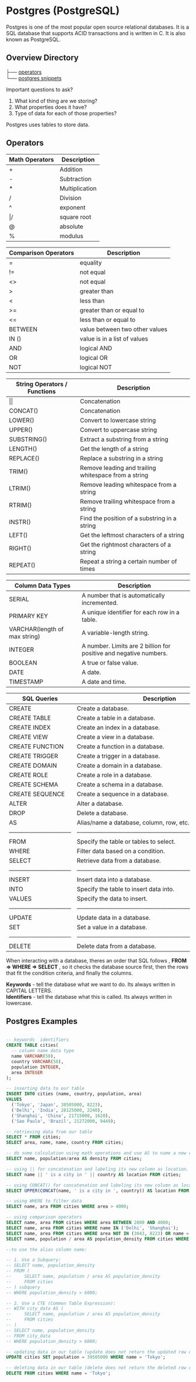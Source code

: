 # Postgres (PostgreSQL)



Postgres is one of the most popular open source relational databases. It is a SQL database that supports ACID transactions and is written in C. It is also known as PostgreSQL.

## Overview Directory

├── [operators](#operators)           
└── [postgres snippets](#postgres-examples)

Important questions to ask?

1. What kind of thing are we storing?
2. What properties does it have?
3. Type of data for each of those properties?

Postgres uses tables to store data.

## Operators

| Math Operators | Description    |
| -------------- | -------------- |
| +              | Addition       |
| -              | Subtraction    |
| \*             | Multiplication |
| /              | Division       |
| ^              | exponent       |
| \|/            | square root    |
| @              | absolute       |
| %              | modulus        |

| Comparison Operators | Description                    |
| -------------------- | ------------------------------ |
| =                    | equality                       |
| !=                   | not equal                      |
| <>                   | not equal                      |
| >                    | greater than                   |
| <                    | less than                      |
| >=                   | greater than or equal to       |
| <=                   | less than or equal to          |
| BETWEEN              | value between two other values |
| IN ()                | value is in a list of values   |
| AND                  | logical AND                    |
| OR                   | logical OR                     |
| NOT                  | logical NOT                    |

| String Operators / Functions | Description                                          |
| ---------------------------- | ---------------------------------------------------- |
| \|\|                         | Concatenation                                        |
| CONCAT()                     | Concatenation                                        |
| LOWER()                      | Convert to lowercase string                          |
| UPPER()                      | Convert to uppercase string                          |
| SUBSTRING()                  | Extract a substring from a string                    |
| LENGTH()                     | Get the length of a string                           |
| REPLACE()                    | Replace a substring in a string                      |
| TRIM()                       | Remove leading and trailing whitespace from a string |
| LTRIM()                      | Remove leading whitespace from a string              |
| RTRIM()                      | Remove trailing whitespace from a string             |
| INSTR()                      | Find the position of a substring in a string         |
| LEFT()                       | Get the leftmost characters of a string              |
| RIGHT()                      | Get the rightmost characters of a string             |
| REPEAT()                     | Repeat a string a certain number of times            |

| Column Data Types             | Description                                                       |
| ----------------------------- | ----------------------------------------------------------------- |
| SERIAL                        | A number that is automatically incremented.                       |
| PRIMARY KEY                   | A unique identifier for each row in a table.                      |
| VARCHAR(length of max string) | A variable-length string.                                         |
| INTEGER                       | A number. Limits are 2 billion for positive and negative numbers. |
| BOOLEAN                       | A true or false value.                                            |
| DATE                          | A date.                                                           |
| TIMESTAMP                     | A date and time.                                                  |

| SQL Queries     | Description                              |
| --------------- | ---------------------------------------- |
| CREATE          | Create a database.                       |
| CREATE TABLE    | Create a table in a database.            |
| CREATE INDEX    | Create an index in a database.           |
| CREATE VIEW     | Create a view in a database.             |
| CREATE FUNCTION | Create a function in a database.         |
| CREATE TRIGGER  | Create a trigger in a database.          |
| CREATE DOMAIN   | Create a domain in a database.           |
| CREATE ROLE     | Create a role in a database.             |
| CREATE SCHEMA   | Create a schema in a database.           |
| CREATE SEQUENCE | Create a sequence in a database.         |
| ALTER           | Alter a database.                        |
| DROP            | Delete a database.                       |
| AS              | Alias/name a database, column, row, etc. |
| ─────────────── | ──────────────────────────────────────── |
| FROM            | Specify the table or tables to select.   |
| WHERE           | Filter data based on a condition.        |
| SELECT          | Retrieve data from a database.           |
| ─────────────── | ──────────────────────────────────────── |
| INSERT          | Insert data into a database.             |
| INTO            | Specify the table to insert data into.   |
| VALUES          | Specify the data to insert.              |
| ─────────────── | ──────────────────────────────────────── |
| UPDATE          | Update data in a database.               |
| SET             | Set a value in a database.               |
| ─────────────── | ──────────────────────────────────────── |
| DELETE          | Delete data from a database.             |

When interacting with a database, theres an order that SQL follows , **FROM => WHERE => SELECT** , so it checks the database source first, then the rows that fit the condition criteria, and finally the columns.

**Keywords** - tell the database what we want to do. Its always written in CAPITAL LETTERS.  
**Identifiers** - tell the database what this is called. Its always written in lowercase.


## Postgres Examples
```sql

-- keywords  identifiers
CREATE TABLE cities(
  -- column name data type
  name VARCHAR(50),
  country VARCHAR(50),
  population INTEGER,
  area INTEGER
);

-- inserting data to our table
INSERT INTO cities (name, country, population, area)
VALUES
  ('Tokyo', 'Japan', 38505000, 8223),
  ('Delhi', 'India', 28125000, 2240),
  ('Shanghai', 'China', 21715000, 1628),
  ('Sao Paulo', 'Brazil', 21272000, 9449);

-- retrieving data from our table
SELECT * FROM cities;
SELECT area, name, name, country FROM cities;

-- do some calculation using math operations and use AS to name a new column for it
SELECT name, population/area AS density FROM cities;

-- using || for concatenation and labeling its new column as location.
SELECT name || ' is a city in ' || country AS location FROM cities;

-- using CONCAT() for concatenation and labeling its new column as location.
SELECT UPPER(CONCAT(name, ' is a city in ', country)) AS location FROM cities;

-- using WHERE to filter data
SELECT name, ara FROM cities WHERE area > 4000;

-- using comparison operators
SELECT name, area FROM cities WHERE area BETWEEN 2000 AND 4000;
SELECT name, area FROM cities WHERE name IN ('Delhi', 'Shanghai');
SELECT name, area FROM cities WHERE area NOT IN (3043, 8223) OR name = 'Delhi';
SELECT name, population / area AS population_density FROM cities WHERE population / area > 6000; -- we cannot use population_density for comparison because its not a column name.

--to use the alias column name:

-- 1. Use a Subquery:
-- SELECT name, population_density
-- FROM (
--     SELECT name, population / area AS population_density
--     FROM cities
-- ) subquery
-- WHERE population_density > 6000;

-- 2. Use a CTE (Common Table Expression):
-- WITH city_data AS (
--     SELECT name, population / area AS population_density
--     FROM cities
-- )
-- SELECT name, population_density
-- FROM city_data
-- WHERE population_density > 6000;
```

```sql
-- updating data in our table (update does not return the updated row or our data)
UPDATE cities SET population = 39505000 WHERE name = 'Tokyo';
```

```sql
-- deleting data in our table (delete does not return the deleted row or our data)
DELETE FROM cities WHERE name = 'Tokyo';
```
